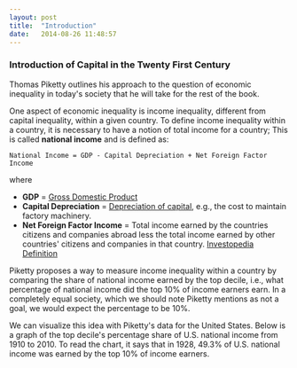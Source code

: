 ```yaml
---
layout: post
title:  "Introduction"
date:   2014-08-26 11:48:57
---
```


### Introduction of Capital in the Twenty First Century

Thomas Piketty outlines his approach to the question of economic inequality in today's society that he will take for the rest of the book.

One aspect of economic inequality is income inequality, different from capital inequality, within a given country. To define income inequality within a country, it is necessary to have a notion of total income for a country; This is called **national income** and is defined as:

    National Income = GDP - Capital Depreciation + Net Foreign Factor Income

where

- **GDP** = [Gross Domestic Product](http://en.wikipedia.org/wiki/Gross_domestic_product)
- **Capital Depreciation** = [Depreciation of capital](http://en.wikipedia.org/wiki/Depreciation_(economics)), e.g., the cost to maintain factory machinery.
- **Net Foreign Factor Income** = Total income earned by the countries citizens and companies abroad less the total income earned by other countries' citizens and companies in that country. [Investopedia Definition](http://www.investopedia.com/terms/n/net-foreign-factor-income-nffi.asp)

Piketty proposes a way to measure income inequality within a country by comparing the share of national income earned by the top decile, i.e., what percentage of national income did the top 10% of income earners earn. In a completely equal society, which we should note Piketty mentions as not a goal, we would expect the percentage to be 10%.

We can visualize this idea with Piketty's data for the United States. Below is a graph of the top decile's percentage share of U.S. national income from 1910 to 2010. To read the chart, it says that in 1928, 49.3% of U.S. national income was earned by the top 10% of income earners.
